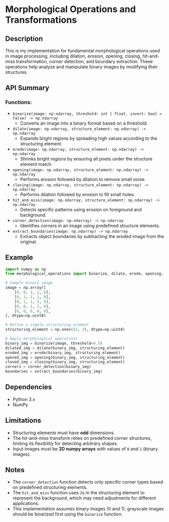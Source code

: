 # Morphological Operations and Transformations

## Description
This is my implementation for fundamental morphological operations used in image processing, including dilation, erosion, opening, closing, hit-and-miss transformation, corner detection, and boundary extraction. These operations help analyze and manipulate binary images by modifying their structures.

## API Summary
### Functions:
- `binarize(image: np.ndarray, threshold: int | float, invert: bool = False) -> np.ndarray`
  - Converts an image into a binary format based on a threshold.
- `dilate(image: np.ndarray, structure_element: np.ndarray) -> np.ndarray`
  - Expands bright regions by spreading high values according to the structuring element.
- `erode(image: np.ndarray, structure_element: np.ndarray) -> np.ndarray`
  - Shrinks bright regions by ensuring all pixels under the structure element match.
- `opening(image: np.ndarray, structure_element: np.ndarray) -> np.ndarray`
  - Performs erosion followed by dilation to remove small noise.
- `closing(image: np.ndarray, structure_element: np.ndarray) -> np.ndarray`
  - Performs dilation followed by erosion to fill small holes.
- `hit_and_miss(image: np.ndarray, structure_element: np.ndarray) -> np.ndarray`
  - Detects specific patterns using erosion on foreground and background.
- `corner_detection(image: np.ndarray) -> np.ndarray`
  - Identifies corners in an image using predefined structure elements.
- `extract_boundaries(image: np.ndarray) -> np.ndarray`
  - Extracts object boundaries by subtracting the eroded image from the original.

## Example
```python
import numpy as np
from morphological_operations import binarize, dilate, erode, opening, closing, corner_detection, extract_boundaries

# Sample binary image
image = np.array([
    [0, 0, 1, 1, 0],
    [0, 1, 1, 1, 0],
    [0, 1, 1, 1, 0],
    [0, 0, 1, 1, 0],
    [0, 0, 0, 0, 0],
], dtype=np.uint8)

# Define a simple structuring element
structuring_element = np.ones((3, 3), dtype=np.uint8)

# Apply morphological operations
binary_img = binarize(image, threshold=0.5)
dilated_img = dilate(binary_img, structuring_element)
eroded_img = erode(binary_img, structuring_element)
opened_img = opening(binary_img, structuring_element)
closed_img = closing(binary_img, structuring_element)
corners = corner_detection(binary_img)
boundaries = extract_boundaries(binary_img)
```

## Dependencies
- Python 3.x
- NumPy

## Limitations
- Structuring elements must have **odd** dimensions.
- The hit-and-miss transform relies on predefined corner structures, limiting its flexibility for detecting arbitrary shapes.
- Input images must be **2D numpy arrays** with values of `0` and `1` (binary images).

## Notes
- The `corner_detection` function detects only specific corner types based on predefined structuring elements.
- The `hit_and_miss` function uses `2`s in the structuring element to represent the background, which may need adjustments for different applications.
- This implementation assumes binary images (0 and 1); grayscale images should be binarized first using the `binarize` function.

